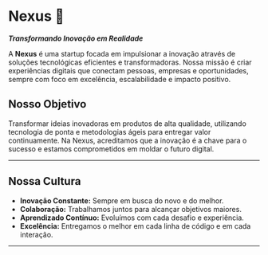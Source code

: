 
# Nexus 🚀  
***Transformando Inovação em Realidade***

A **Nexus** é uma startup focada em impulsionar a inovação através de soluções tecnológicas eficientes e transformadoras. Nossa missão é criar experiências digitais que conectam pessoas, empresas e oportunidades, sempre com foco em excelência, escalabilidade e impacto positivo.



## Nosso Objetivo  
Transformar ideias inovadoras em produtos de alta qualidade, utilizando tecnologia de ponta e metodologias ágeis para entregar valor continuamente. Na Nexus, acreditamos que a inovação é a chave para o sucesso e estamos comprometidos em moldar o futuro digital.

---

## Nossa Cultura  
- **Inovação Constante:** Sempre em busca do novo e do melhor.  
- **Colaboração:** Trabalhamos juntos para alcançar objetivos maiores.  
- **Aprendizado Contínuo:** Evoluímos com cada desafio e experiência.  
- **Excelência:** Entregamos o melhor em cada linha de código e em cada interação.  

---

